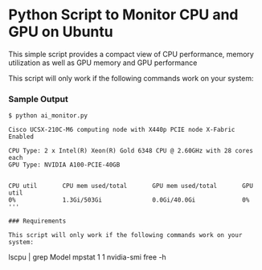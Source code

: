 # Python Script to Monitor CPU and GPU on Ubuntu

This simple script provides a compact view of CPU performance, memory utilization as well as GPU memory and GPU performance

This script will only work if the following commands work on your system:

### Sample Output

```
$ python ai_monitor.py 

Cisco UCSX-210C-M6 computing node with X440p PCIE node X-Fabric Enabled

CPU Type: 2 x Intel(R) Xeon(R) Gold 6348 CPU @ 2.60GHz with 28 cores each
GPU Type: NVIDIA A100-PCIE-40GB


CPU util       CPU mem used/total       GPU mem used/total       GPU util
0%             1.3Gi/503Gi              0.0Gi/40.0Gi             0%
'''

### Requirements

This script will only work if the following commands work on your system:

```
lscpu | grep Model
mpstat 1 1
nvidia-smi
free -h

